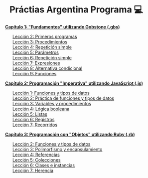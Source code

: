 <h1 align="center">Práctias Argentina Programa 💻</h1>

<ul>
    <strong><a href="/Capitulo1-Fundamentos">Capítulo 1: "Fundamentos" utilizando Gobstone (.gbs)</a></strong>
    <ul>
        <a href="/Capitulo1-Fundamentos/Leccion2_PracticaPrimerosProgramas">Lección 2: Primeros programas</a>
        <br>
        <a href="/Capitulo1-Fundamentos/Leccion3_Procedimientos">Lección 3: Procedimientos</a>
        <br>
        <a href="/Capitulo1-Fundamentos/Leccion4_RepeticionSimple">Lección 4: Repetición simple</a>
        <br>
        <a href="/Capitulo1-Fundamentos/Leccion5_Parametros">Lección 5: Parámetros</a>
        <br>
        <a href="/Capitulo1-Fundamentos/Leccion6_PracticaRepeticionSimple">Lección 6: Repetición simple</a>
        <br>
        <a href="/Capitulo1-Fundamentos/Leccion7_Expresiones">Lección 7: Expresiones</a>
        <br>
        <a href="/Capitulo1-Fundamentos/Leccion8_AlternativaCondicional">Lección 8: Alternativa condicional</a>
        <br>
        <a href="/Capitulo1-Fundamentos/Leccion9_Funciones">Lección 9: Funciones</a>
    </ul>
</ul>

<ul>
    <strong><a href="/Capitulo2-Imperativo">Capítulo 2: Programación "Imperativa" utilizando JavaScript (.js)</a></strong>
    <ul>
        <a href="/Capitulo2-Imperativo/Leccion1_FuncionesYTipoDeDatos">Lección 1: Funciones y tipos de datos</a>
        <br>
        <a href="/Capitulo2-Imperativo/Leccion2_Practica-FuncionesYTipoDeDatos">Lección 2: Práctica de funciones y
            tipos de datos</a>
        <br>
        <a href="/Capitulo2-Imperativo/Leccion3_VariablesYProcedimientos">Lección 3: Variables y procedimientos</a>
        <br>
        <a href="/Capitulo2-Imperativo/Leccion4_LogicaBooleana">Lección 4: Lógica booleana</a>
        <br>
        <a href="/Capitulo2-Imperativo/Leccion5_Listas">Lección 5: Listas</a>
        <br>
        <a href="/Capitulo2-Imperativo/Leccion6_Registros">Lección 6: Registros</a>
        <br>
        <a href="/Capitulo2-Imperativo/Leccion7_Recorridos">Lección 7: Recorridos</a>
    </ul>
</ul>

<ul>
    <strong><a href="/Capitulo3-Objetos">Capítulo 3: Programación con "Objetos" utilizando Ruby (.rb)</a></strong>
    <ul>
        <a href="/Capitulo3-Objetos/Leccion2_PracticaFuncionesYTipoDeDatos">Lección 2: Funciones y tipos de datos</a>
        <br>
        <a href="/Capitulo3-Objetos/Leccion3_PolimorfismoYEncapsulamiento">Lección 3: Polimorfismo y encapsulamiento</a>
        <br>
        <a href="/Capitulo3-Objetos/Leccion4_Referencias">Lección 4: Referencias</a>
        <br>
        <a href="/Capitulo3-Objetos/Leccion5_Colecciones">Lección 5: Colecciones</a>
        <br>
        <a href="/Capitulo3-Objetos/Leccion6_ClasesEInstancias">Lección 6: Clases e instancias</a>
        <br>
        <a href="/Capitulo3-Objetos/Leccion7_Herencia">Lección 7: Herencia</a>
    </ul>
</ul>
